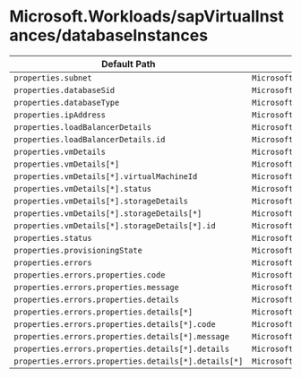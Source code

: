 # Microsoft.Workloads/sapVirtualInstances/databaseInstances

| Default Path | Alias |
|---|---|
| `properties.subnet` | `Microsoft.Workloads/sapVirtualInstances/databaseInstances/subnet` |
| `properties.databaseSid` | `Microsoft.Workloads/sapVirtualInstances/databaseInstances/databaseSid` |
| `properties.databaseType` | `Microsoft.Workloads/sapVirtualInstances/databaseInstances/databaseType` |
| `properties.ipAddress` | `Microsoft.Workloads/sapVirtualInstances/databaseInstances/ipAddress` |
| `properties.loadBalancerDetails` | `Microsoft.Workloads/sapVirtualInstances/databaseInstances/loadBalancerDetails` |
| `properties.loadBalancerDetails.id` | `Microsoft.Workloads/sapVirtualInstances/databaseInstances/loadBalancerDetails.id` |
| `properties.vmDetails` | `Microsoft.Workloads/sapVirtualInstances/databaseInstances/vmDetails` |
| `properties.vmDetails[*]` | `Microsoft.Workloads/sapVirtualInstances/databaseInstances/vmDetails[*]` |
| `properties.vmDetails[*].virtualMachineId` | `Microsoft.Workloads/sapVirtualInstances/databaseInstances/vmDetails[*].virtualMachineId` |
| `properties.vmDetails[*].status` | `Microsoft.Workloads/sapVirtualInstances/databaseInstances/vmDetails[*].status` |
| `properties.vmDetails[*].storageDetails` | `Microsoft.Workloads/sapVirtualInstances/databaseInstances/vmDetails[*].storageDetails` |
| `properties.vmDetails[*].storageDetails[*]` | `Microsoft.Workloads/sapVirtualInstances/databaseInstances/vmDetails[*].storageDetails[*]` |
| `properties.vmDetails[*].storageDetails[*].id` | `Microsoft.Workloads/sapVirtualInstances/databaseInstances/vmDetails[*].storageDetails[*].id` |
| `properties.status` | `Microsoft.Workloads/sapVirtualInstances/databaseInstances/status` |
| `properties.provisioningState` | `Microsoft.Workloads/sapVirtualInstances/databaseInstances/provisioningState` |
| `properties.errors` | `Microsoft.Workloads/sapVirtualInstances/databaseInstances/errors` |
| `properties.errors.properties.code` | `Microsoft.Workloads/sapVirtualInstances/databaseInstances/errors.code` |
| `properties.errors.properties.message` | `Microsoft.Workloads/sapVirtualInstances/databaseInstances/errors.message` |
| `properties.errors.properties.details` | `Microsoft.Workloads/sapVirtualInstances/databaseInstances/errors.details` |
| `properties.errors.properties.details[*]` | `Microsoft.Workloads/sapVirtualInstances/databaseInstances/errors.details[*]` |
| `properties.errors.properties.details[*].code` | `Microsoft.Workloads/sapVirtualInstances/databaseInstances/errors.details[*].code` |
| `properties.errors.properties.details[*].message` | `Microsoft.Workloads/sapVirtualInstances/databaseInstances/errors.details[*].message` |
| `properties.errors.properties.details[*].details` | `Microsoft.Workloads/sapVirtualInstances/databaseInstances/errors.details[*].details` |
| `properties.errors.properties.details[*].details[*]` | `Microsoft.Workloads/sapVirtualInstances/databaseInstances/errors.details[*].details[*]` |

